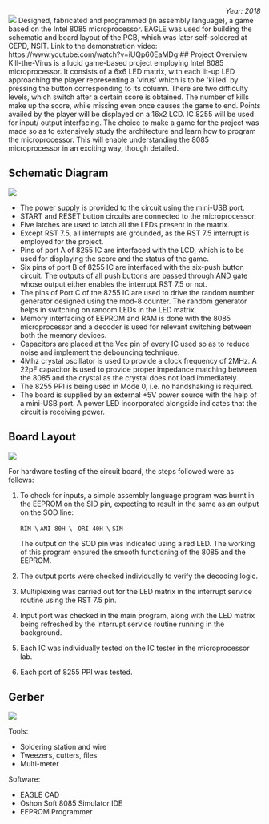 <div align="right"><i>Year: 2018</i></div>
<img src="https://user-images.githubusercontent.com/32619706/149883709-d17ce99c-5617-4dc2-a492-fd3b590a5fdc.png">
Designed, fabricated and programmed (in assembly language), a game based on the Intel 8085 microprocessor. EAGLE was used for building the schematic and board layout of the PCB, which was later self-soldered at CEPD, NSIT. Link to the demonstration video: https://www.youtube.com/watch?v=iUQp60EaMDg
## Project Overview
Kill-the-Virus is a lucid game-based project employing Intel 8085 microprocessor. It consists of a 6x6 LED matrix, with each lit-up LED approaching the player representing a 'virus' which is to be 'killed' by pressing the button corresponding to its column. There are two difficulty levels, which switch after a certain score is obtained. The number of kills make up the score, while missing even once causes the game to end. Points availed by the player will be displayed on a 16x2 LCD. IC 8255 will be used for input/ output interfacing. The choice to make a game for the project was made so as to extensively study the architecture and learn how to program the microprocessor. This will enable understanding the 8085 microprocessor in an exciting way, though detailed.

## Schematic Diagram

<img src="https://user-images.githubusercontent.com/32619706/149880580-b8c24fd7-1753-4189-b1a7-b57ae3998e97.png">

* The power supply is provided to the circuit using the mini-USB port.
* START and RESET button circuits are connected to the microprocessor.
* Five latches are used to latch all the LEDs present in the matrix.
* Except RST 7.5, all interrupts are grounded, as the RST 7.5 interrupt is employed for the project.
* Pins of port A of 8255 IC are interfaced with the LCD, which is to be used for displaying the score and the status of the game.
* Six pins of port B of 8255 IC are interfaced with the six-push button circuit. The outputs of all push buttons are passed through AND gate whose output either enables the interrupt RST 7.5 or not.
* The pins of Port C of the 8255 IC are used to drive the random number generator designed using the mod-8 counter. The random generator helps in switching on random LEDs in the LED matrix.
* Memory interfacing of EEPROM and RAM is done with the 8085 microprocessor and a decoder is used for relevant switching between both the memory devices.
* Capacitors are placed at the Vcc pin of every IC used so as to reduce noise and implement the debouncing technique.
* 4Mhz crystal oscillator is used to provide a clock frequency of 2MHz. A 22pF capacitor is used to provide proper impedance matching between the 8085 and the crystal as the crystal does not load immediately.
* The 8255 PPI is being used in Mode 0, i.e. no handshaking is required.
* The board is supplied by an external +5V power source with the help of a mini-USB port. A power LED incorporated alongside indicates that the circuit is receiving power.

## Board Layout

<img src="https://user-images.githubusercontent.com/32619706/149880735-116e7f3a-a007-4481-962a-9b6a5f211f31.png">

For hardware testing of the circuit board, the steps followed were as follows:

1. To check for inputs, a simple assembly language program was burnt in the EEPROM on the SID pin, expecting to result in the same as an output on the SOD line:


    `RIM \`
   `ANI 80H \`
   ` ORI 40H \`
    `SIM`


	The output on the SOD pin was indicated using a red LED. The working of this program ensured the smooth functioning of the 8085 and the EEPROM.

2. The output ports were checked individually to verify the decoding logic.
3. Multiplexing was carried out for the LED matrix in the interrupt service routine using the RST 7.5 pin.
4. Input port was checked in the main program, along with the LED matrix being refreshed by the interrupt service routine running in the background.
5. Each IC was individually tested on the IC tester in the microprocessor lab.
6. Each port of 8255 PPI was tested.


## Gerber

<img src="https://user-images.githubusercontent.com/32619706/149880834-3e6f9052-f5f6-4145-bf30-d3f576dda6ab.png">

Tools:
* Soldering station and wire
* Tweezers, cutters, files
* Multi-meter

Software:
* EAGLE CAD
* Oshon Soft 8085 Simulator IDE
* EEPROM Programmer  
